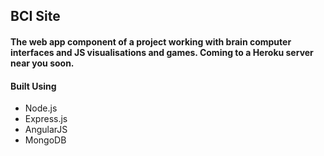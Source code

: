 ## BCI Site

#### The web app component of a project working with brain computer interfaces and JS visualisations and games. Coming to a Heroku server near you soon.

#### Built Using
- Node.js
- Express.js
- AngularJS
- MongoDB